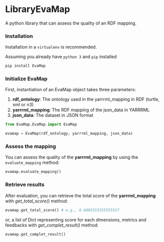 # LibraryEvaMap

A python library that can assess the quality of an RDF mapping.

### Installation

Installation in a `virtualenv` is recommended.

Assuming you already have `python 3` and `pip` installed

```bash
pip install EvaMap
```

### Initialize EvaMap

First, instantiation of an EvaMap object takes three parameters:

1) **rdf_ontology**: The ontology used in the yarrrml_mapping in RDF (turtle, xml or n3)
2) **yarrrml_mapping**: The RDF mapping of the json_data in YARRRML
3) **json_data**: The dataset in JSON format

```python
from EvaMap.EvaMap import EvaMap

evamap = EvaMap(rdf_ontology, yarrrml_mapping, json_data)
```

### Assess the mapping

You can assess the quality of the **yarrrml_mapping** by using the `evaluate_mapping` method:

```python
evamap.evaluate_mapping()
```

### Retrieve results

After evaluation, you can retrieve the total score of the **yarrrml_mapping** with _get_total_score()_ method:

```python
evamap.get_total_score() # e.g., 0.6805555555555557
```

or, a list of Dict representing score for each dimensions, metrics and feedbacks with _get_complet_result()_ method:

```python
evamap.get_complet_result()
```